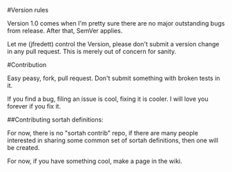 #Version rules

Version 1.0 comes when I'm pretty sure there are no major outstanding bugs from
release. After that, SemVer applies.

Let me (jfredett) control the Version, please don't submit a version change in
any pull request. This is merely out of concern for sanity.

#Contribution

Easy peasy, fork, pull request. Don't submit something with broken tests in it. 

If you find a bug, filing an issue is cool, fixing it is cooler. I will love you
forever if you fix it. 

##Contributing sortah definitions:

For now, there is no "sortah contrib" repo, if there are many people interested
in sharing some common set of sortah definitions, then one will be created.

For now, if you have something cool, make a page in the wiki.



